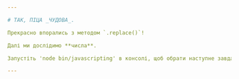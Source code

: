 ```yaml
---

# ТАК, ПІЦА _ЧУДОВА_.

Прекрасно впорались з методом `.replace()`!

Далі ми дослідимо **числа**.

Запустіть 'node bin/javascripting' в консолі, щоб обрати наступне завдання.

---
```


